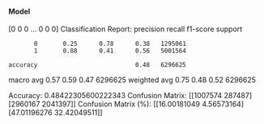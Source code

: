 #### Model
[0 0 0 ... 0 0 0]
Classification Report:
              precision    recall  f1-score   support

           0       0.25      0.78      0.38   1295061
           1       0.88      0.41      0.56   5001564

    accuracy                           0.48   6296625
   macro avg       0.57      0.59      0.47   6296625
weighted avg       0.75      0.48      0.52   6296625

Accuracy: 0.48422305600222343
Confusion Matrix:
[[1007574  287487]
 [2960167 2041397]]
Confusion Matrix (%):
[[16.00181049  4.56573164]
 [47.01196276 32.42049511]]
